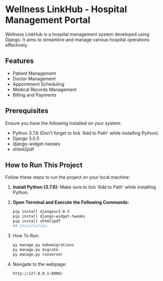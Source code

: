# Wellness LinkHub - Hospital Management Portal

Wellness LinkHub is a hospital management system developed using Django. It aims to streamline and manage various hospital operations effectively.

## Features

- Patient Management
- Doctor Management
- Appointment Scheduling
- Medical Records Management
- Billing and Payments

## Prerequisites

Ensure you have the following installed on your system:

- Python 3.7.6 (Don't forget to tick 'Add to Path' while installing Python)
- Django 3.0.5
- django-widget-tweaks
- xhtml2pdf

## How to Run This Project

Follow these steps to run the project on your local machine:

1. **Install Python (3.7.6):**
   Make sure to tick 'Add to Path' while installing Python.

2. **Open Terminal and Execute the Following Commands:**
   ```bash
   pip install django==3.0.5
   pip install django-widget-tweaks
   pip install xhtml2pdf
   ## Installation

1. How To Run:
    ```sh
   py manage.py makemigrations
    py manage.py migrate
    py manage.py runserver
    ```
2. Navigate to the webpage:
    ```sh
    http://127.0.0.1:8000/
    ```

   
